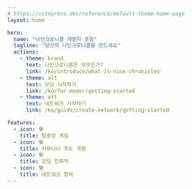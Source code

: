 ```yaml
---
# https://vitepress.dev/reference/default-theme-home-page
layout: home

hero:
  name: "나인크로니클 개발자 포탈"
  tagline: "당신의 나인크로니클을 만드세요"
  actions:
    - theme: brand
      text: 나인크로니클은 무엇인가?
      link: /ko/introduce/what-is-nine-chronicles
    - theme: alt
      text: 모딩 시작하기
      link: /ko/for-moder/getting-started
    - theme: alt
      text: 네트워크 시작하기
      link: /ko/guide/create-network/getting-started

features:
  - icon: 🛠️
    title: 탈중앙 게임
  - icon: 🛠️
    title: 커뮤니티 주도 개발
  - icon: 🛠️
    title: 모딩 친화적
  - icon: 🛠️
    title: 네트워크 참여
---
```

